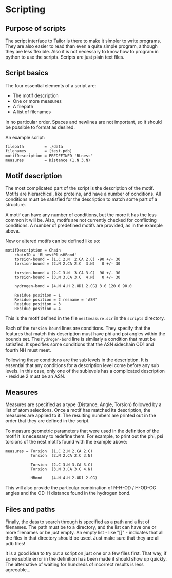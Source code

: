 # Scripting

## Purpose of scripts

The script interface to Tailor is there to make it simpler to write programs. They are also easier to read than even a quite simple program, although they are less flexible. Also it is not necessary to know how to program in python to use the scripts. Scripts are just plain text files.

## Script basics

The four essential elements of a script are:

* The motif description
* One or more measures
* A filepath
* A list of filenames

In no particular order. Spaces and newlines are not important, so it should be possible to format as desired.

An example script:

```
filepath         = ./data
filenames        = [test.pdb]
motifDescription = PREDEFINED 'RLnest'
measures         = Distance (1.N 3.N)
```

## Motif description

The most complicated part of the script is the description of the motif. Motifs are hierarchical, like proteins, and have a number of conditions. All conditions must be satisfied for the description to match some part of a structure.

A motif can have any number of conditions, but the more it has the less common it will be. Also, motifs are not currently checked for conflicting conditions. A number of predefined motifs are provided, as in the example above.

New or altered motifs can be defined like so:

```
motifDescription = Chain
    chainID = 'RLnestPlusHBond'
    torsion-bound = (1.C 2.N  2.CA 2.C) -90 +/- 30
    torsion-bound = (2.N 2.CA 2.C  3.N)   0 +/- 30

    torsion-bound = (2.C 3.N  3.CA 3.C)  90 +/- 30
    torsion-bound = (3.N 3.CA 3.C  4.N)   0 +/- 30

    hydrogen-bond = (4.N 4.H 2.OD1 2.CG) 3.0 120.0 90.0

    Residue position = 1
    Residue position = 2 resname = 'ASN'
    Residue position = 3
    Residue position = 4
```

This is the motif defined in the file `nestmeasure.scr` in the `scripts` directory.

Each of the `torsion-bound` lines are conditions. They specify that the features that match this description must have phi and psi angles within the bounds set. The `hydrogen-bond` line is similarly a condition that must be satisfied. It specifies some conditions that the ASN sidechain OD1 and fourth NH must meet.

Following these conditions are the sub levels in the description. It is essential that any conditions for a description level come before any sub levels. In this case, only one of the sublevels has a complicated description - residue 2 must be an ASN.

## Measures

Measures are specified as a type (Distance, Angle, Torsion) followed by a list of atom selections. Once a motif has matched its description, the measures are applied to it. The resulting numbers are printed out in the order that they are defined in the script.

To measure geometric parameters that were used in the definition of the motif it is necessary to redefine them. For example, to print out the phi, psi torsions of the nest motifs found with the example above:

```
measures = Torsion  (1.C 2.N 2.CA 2.C)
           Torsion  (2.N 2.CA 2.C 3.N)

           Torsion  (2.C 3.N 3.CA 3.C)
           Torsion  (3.N 3.CA 3.C 4.N)

           HBond    (4.N 4.H 2.OD1 2.CG)
```

This will also provide the particular combination of N-H-OD / H-OD-CG angles and the OD-H distance found in the hydrogen bond.

## Files and paths

Finally, the data to search through is specified as a path and a list of filenames. The path must be to a directory, and the list can have one or more filenames or be just empty. An empty list - like "[]" - indicates that all the files in that directory should be used. Just make sure that they are all pdb files!

It is a good idea to try out a script on just one or a few files first. That way, if some subtle error in the definition has been made it should show up quickly. The alternative of waiting for hundreds of incorrect results is less agreeable...
